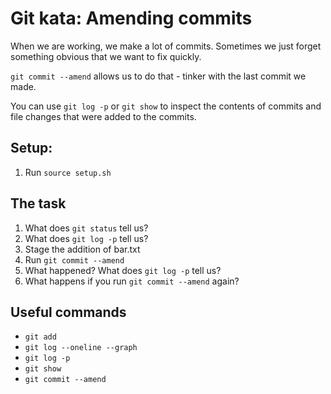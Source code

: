 # Git kata: Amending commits
When we are working, we make a lot of commits.
Sometimes we just forget something obvious that we want to fix quickly.

`git commit --amend` allows us to do that - tinker with the last commit we made.

You can use `git log -p` or `git show` to inspect the contents of commits and file changes that were added to the commits.

## Setup:

1. Run `source setup.sh`

## The task

1. What does `git status` tell us?
2. What does `git log -p` tell us?
3. Stage the addition of bar.txt
4. Run `git commit --amend`
5. What happened? What does `git log -p` tell us?
6. What happens if you run `git commit --amend` again?

## Useful commands

- `git add`
- `git log --oneline --graph`
- `git log -p`
- `git show`
- `git commit --amend`
